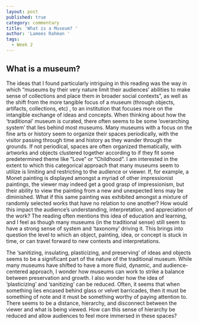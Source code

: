 ```yaml
---
layout: post
published: true
category: commentary
title: 'What is a Museum? '
author: 'Lamees Rahman '
tags:
  - Week 2
---
```

## What is a museum? 

The ideas that I found particularly intriguing in this reading was the way in which “museums by their very nature limit their audiences’ abilities to make sense of collections and place them in broader social contexts”, as well as the shift from the more tangible focus of a museum (through objects, artifacts, collections, etc) , to an institution that focuses more on the intangible exchange of ideas and concepts. When thinking about how the ‘traditional’ museum is curated, there often seems to be some ‘overarching system’ that lies behind most museums. Many museums with a focus on the fine arts or history seem to organize their spaces periodically, with the visitor passing through time and history as they wander through the grounds. If not periodical, spaces are often organized thematically, with artworks and objects clustered together according to if they fit some predetermined theme like “Love” or “Childhood”. I am interested in the extent to which this categorical approach that many museums seem to utilize is limiting and restricting to the audience or viewer. If, for example, a Monet painting is displayed amongst a myriad of other impressionist paintings, the viewer may indeed get a good grasp of impressionism, but their ability to view the painting from a new and unexpected lens may be diminished. What if this same painting was exhibited amongst a mixture of randomly selected works that have no relation to one another? How would this impact the audience’s understanding, interpretation, and appreciation of the work? The reading often mentions this idea of education and learning, and I feel as though many museums (in the traditional sense) still seem to have a strong sense of system and ‘taxonomy’ driving it. This brings into question the level to which an object, painting, idea, or concept is stuck in time, or can travel forward to new contexts and interpretations.

The ‘sanitizing, insulating, plasticizing, and preserving’ of ideas and objects seems to be a significant part of the nature of the traditional museum. While many museums have shifted to have a more fluid, dynamic, and audience-centered approach, I wonder how museums can work to strike a balance between preservation and growth. I also wonder how the idea of ‘plasticizing’ and ‘sanitizing’ can be reduced. Often, it seems that when something lies encased behind glass or velvet barricades, then it must be something of note and it must be something worthy of paying attention to. There seems to be a distance, hierarchy, and disconnect between the viewer and what is being viewed. How can this sense of hierarchy be reduced and allow audiences to feel more immersed in these spaces? 

